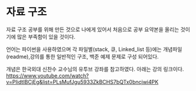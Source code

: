 # 자료 구조

자료 구조 공부를 위해 만든 것으로
나에게 있어서 처음으로 공부 요약본을 올리는 것이기에 
많은 부족함이 있을 것이다.

언어는 파이썬을 사용하였으며
각 파일별(stack, 큐, Linked_list 등)에는 개념파일(readme),강의를 통한 일반적인 구조, 백준 예제 문제로 구성 되어있다.

개념은 한국외대 신찬수 교수님의 유투브 강좌를 참고하였다. 아래는 강의 링크이다.
https://www.youtube.com/watch?v=PIidtIBCjEg&list=PLsMufJgu5933ZkBCHS7bQTx0bncjwi4PK

